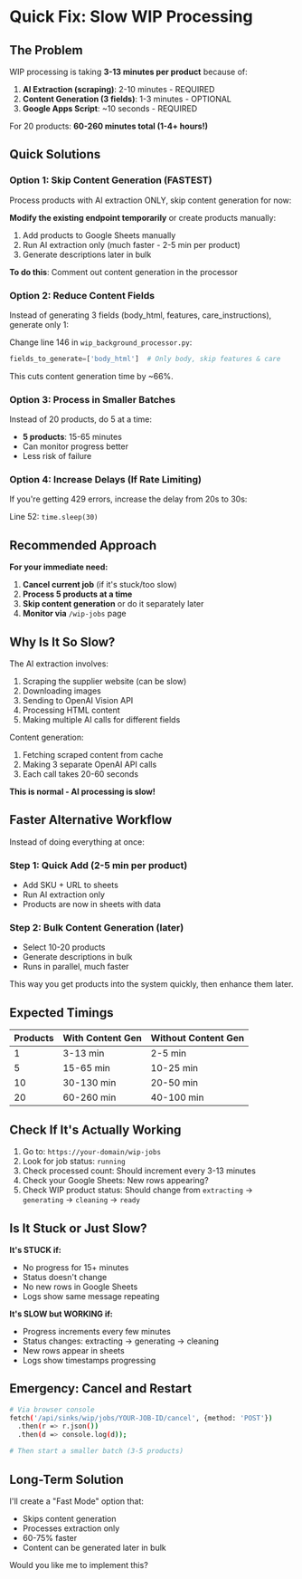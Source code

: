 # Quick Fix: Slow WIP Processing

## The Problem

WIP processing is taking **3-13 minutes per product** because of:
1. **AI Extraction (scraping)**: 2-10 minutes - REQUIRED
2. **Content Generation (3 fields)**: 1-3 minutes - OPTIONAL
3. **Google Apps Script**: ~10 seconds - REQUIRED

For 20 products: **60-260 minutes total (1-4+ hours!)**

## Quick Solutions

### Option 1: Skip Content Generation (FASTEST)

Process products with AI extraction ONLY, skip content generation for now:

**Modify the existing endpoint temporarily** or create products manually:

1. Add products to Google Sheets manually
2. Run AI extraction only (much faster - 2-5 min per product)
3. Generate descriptions later in bulk

**To do this**: Comment out content generation in the processor

### Option 2: Reduce Content Fields

Instead of generating 3 fields (body_html, features, care_instructions), generate only 1:

Change line 146 in `wip_background_processor.py`:
```python
fields_to_generate=['body_html']  # Only body, skip features & care
```

This cuts content generation time by ~66%.

### Option 3: Process in Smaller Batches

Instead of 20 products, do 5 at a time:
- **5 products**: 15-65 minutes
- Can monitor progress better
- Less risk of failure

### Option 4: Increase Delays (If Rate Limiting)

If you're getting 429 errors, increase the delay from 20s to 30s:

Line 52: `time.sleep(30)`

## Recommended Approach

**For your immediate need:**

1. **Cancel current job** (if it's stuck/too slow)
2. **Process 5 products at a time**
3. **Skip content generation** or do it separately later
4. **Monitor via** `/wip-jobs` page

## Why Is It So Slow?

The AI extraction involves:
1. Scraping the supplier website (can be slow)
2. Downloading images
3. Sending to OpenAI Vision API
4. Processing HTML content
5. Making multiple AI calls for different fields

Content generation:
1. Fetching scraped content from cache
2. Making 3 separate OpenAI API calls
3. Each call takes 20-60 seconds

**This is normal - AI processing is slow!**

## Faster Alternative Workflow

Instead of doing everything at once:

### Step 1: Quick Add (2-5 min per product)
- Add SKU + URL to sheets
- Run AI extraction only
- Products are now in sheets with data

### Step 2: Bulk Content Generation (later)
- Select 10-20 products
- Generate descriptions in bulk
- Runs in parallel, much faster

This way you get products into the system quickly, then enhance them later.

## Expected Timings

| Products | With Content Gen | Without Content Gen |
|----------|------------------|---------------------|
| 1        | 3-13 min         | 2-5 min             |
| 5        | 15-65 min        | 10-25 min           |
| 10       | 30-130 min       | 20-50 min           |
| 20       | 60-260 min       | 40-100 min          |

## Check If It's Actually Working

1. Go to: `https://your-domain/wip-jobs`
2. Look for job status: `running`
3. Check processed count: Should increment every 3-13 minutes
4. Check your Google Sheets: New rows appearing?
5. Check WIP product status: Should change from `extracting` → `generating` → `cleaning` → `ready`

## Is It Stuck or Just Slow?

**It's STUCK if:**
- No progress for 15+ minutes
- Status doesn't change
- No new rows in Google Sheets
- Logs show same message repeating

**It's SLOW but WORKING if:**
- Progress increments every few minutes
- Status changes: extracting → generating → cleaning
- New rows appear in sheets
- Logs show timestamps progressing

## Emergency: Cancel and Restart

```bash
# Via browser console
fetch('/api/sinks/wip/jobs/YOUR-JOB-ID/cancel', {method: 'POST'})
  .then(r => r.json())
  .then(d => console.log(d));

# Then start a smaller batch (3-5 products)
```

## Long-Term Solution

I'll create a "Fast Mode" option that:
- Skips content generation
- Processes extraction only
- 60-75% faster
- Content can be generated later in bulk

Would you like me to implement this?

